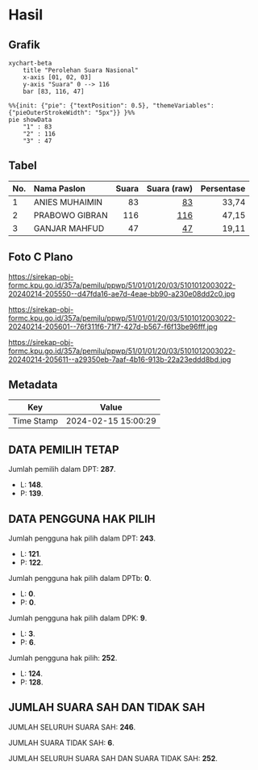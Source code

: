 # Hasil

## Grafik

```mermaid
xychart-beta
    title "Perolehan Suara Nasional"
    x-axis [01, 02, 03]
    y-axis "Suara" 0 --> 116
    bar [83, 116, 47]
```

```mermaid
%%{init: {"pie": {"textPosition": 0.5}, "themeVariables": {"pieOuterStrokeWidth": "5px"}} }%%
pie showData
    "1" : 83
    "2" : 116
    "3" : 47
```

## Tabel

| No. | Nama Paslon    | Suara | Suara (raw) | Persentase |
|:--- |:-------------- | -----:| -----------:| ----------:|
| 1   | ANIES MUHAIMIN | 83    | [83][p-1]   | 33,74      |
| 2   | PRABOWO GIBRAN | 116   | [116][p-2]  | 47,15      |
| 3   | GANJAR MAHFUD  | 47    | [47][p-3]   | 19,11      |


[p-1]: https://github.com/gigit-pemilu/pemilu-2024/blob/main/pilpres/hitung-suara/sub/51-bali/sub/01-jembrana/sub/01-negara/sub/2003-banyubiru/sub/022-tps/sub/paslon-1.txt
[p-2]: https://github.com/gigit-pemilu/pemilu-2024/blob/main/pilpres/hitung-suara/sub/51-bali/sub/01-jembrana/sub/01-negara/sub/2003-banyubiru/sub/022-tps/sub/paslon-2.txt
[p-3]: https://github.com/gigit-pemilu/pemilu-2024/blob/main/pilpres/hitung-suara/sub/51-bali/sub/01-jembrana/sub/01-negara/sub/2003-banyubiru/sub/022-tps/sub/paslon-3.txt

## Foto C Plano

https://sirekap-obj-formc.kpu.go.id/357a/pemilu/ppwp/51/01/01/20/03/5101012003022-20240214-205550--d47fda16-ae7d-4eae-bb90-a230e08dd2c0.jpg

https://sirekap-obj-formc.kpu.go.id/357a/pemilu/ppwp/51/01/01/20/03/5101012003022-20240214-205601--76f311f6-71f7-427d-b567-f6f13be96fff.jpg

https://sirekap-obj-formc.kpu.go.id/357a/pemilu/ppwp/51/01/01/20/03/5101012003022-20240214-205611--a29350eb-7aaf-4b16-913b-22a23eddd8bd.jpg


## Metadata

| Key        | Value               |
| ---------- | ------------------- |
| Time Stamp | 2024-02-15 15:00:29 |


## DATA PEMILIH TETAP

Jumlah pemilih dalam DPT: **287**.
 * L: **148**.
 * P: **139**.

## DATA PENGGUNA HAK PILIH

Jumlah pengguna hak pilih dalam DPT: **243**.
 * L: **121**.
 * P: **122**.

Jumlah pengguna hak pilih dalam DPTb: **0**.
 * L: **0**.
 * P: **0**.

Jumlah pengguna hak pilih dalam DPK: **9**.
 * L: **3**.
 * P: **6**.

Jumlah pengguna hak pilih: **252**.
 * L: **124**.
 * P: **128**.

## JUMLAH SUARA SAH DAN TIDAK SAH

JUMLAH SELURUH SUARA SAH: **246**.

JUMLAH SUARA TIDAK SAH: **6**.

JUMLAH SELURUH SUARA SAH DAN SUARA TIDAK SAH: **252**.


